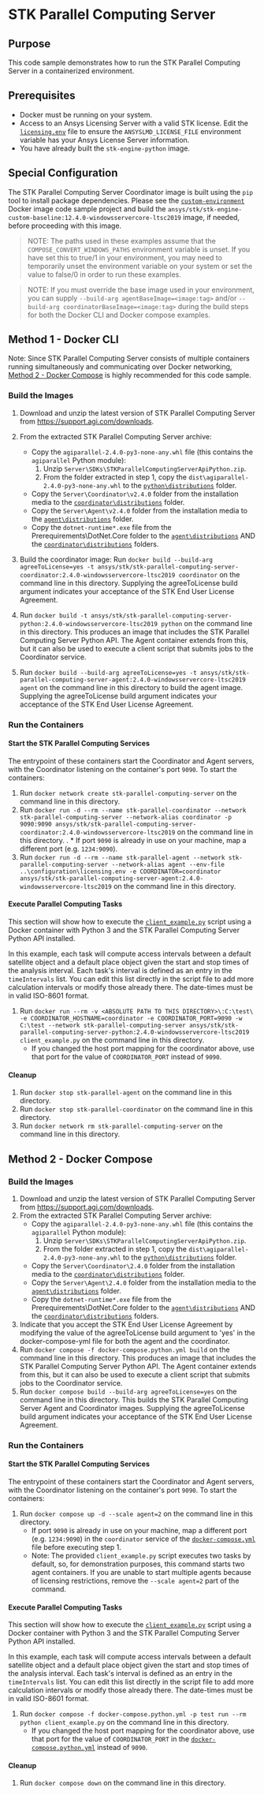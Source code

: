 # STK Parallel Computing Server

## Purpose
This code sample demonstrates how to run the STK Parallel Computing Server in a containerized environment.

## Prerequisites
* Docker must be running on your system.
* Access to an Ansys Licensing Server with a valid STK license. Edit the
[`licensing.env`](../configuration/licensing.env) file to ensure the `ANSYSLMD_LICENSE_FILE` environment variable
has your Ansys License Server information.
* You have already built the `stk-engine-python` image.

## Special Configuration
The STK Parallel Computing Server Coordinator image is built using the `pip` tool to install package
dependencies. Please see the [`custom-environment`](../custom-environment/README.md) Docker image code sample project
and build the `ansys/stk/stk-engine-custom-baseline:12.4.0-windowsservercore-ltsc2019` image, if needed, before proceeding with this image.

> NOTE: The paths used in these examples assume that the `COMPOSE_CONVERT_WINDOWS_PATHS` environment variable is unset. If you have set this to true/1 in your
> environment, you may need to temporarily unset the environment variable on your system or set the value to false/0 in order to run these examples.

> NOTE: If you must override the base image used in your environment, you can supply `--build-arg agentBaseImage=<image:tag>` and/or
> `--build-arg coordinatorBaseImage=<image:tag>` during the build steps for both the Docker CLI and Docker compose examples. 

## Method 1 - Docker CLI
Note: Since STK Parallel Computing Server consists of multiple containers running simultaneously and communicating over
Docker networking, [Method 2 - Docker Compose](#method-2---docker-compose) is highly recommended for this code sample.

### Build the Images
1. Download and unzip the latest version of STK Parallel Computing Server from https://support.agi.com/downloads.
2. From the extracted STK Parallel Computing Server archive:
    * Copy the `agiparallel-2.4.0-py3-none-any.whl` file (this contains the `agiparallel` Python module):
        1. Unzip `Server\SDKs\STKParallelComputingServerApiPython.zip`.
        2. From the folder extracted in step 1, copy the `dist\agiparallel-2.4.0-py3-none-any.whl` to the
        [`python\distributions`](./python/distributions) folder.
    * Copy the `Server\Coordinator\v2.4.0` folder from the installation media to the
    [`coordinator\distributions`](./coordinator/distributions/) folder.
    * Copy the `Server\Agent\v2.4.0` folder from the installation media to the
    [`agent\distributions`](./agent/distributions/) folder.
    * Copy the `dotnet-runtime*.exe` file from the Prerequirements\DotNet.Core folder to the [`agent\distributions`](./agent/distributions/) AND
    the [`coordinator\distributions`](./coordinator/distributions/) folders.
3. Build the coordinator image:
    Run `docker build --build-arg agreeToLicense=yes -t ansys/stk/stk-parallel-computing-server-coordinator:2.4.0-windowsservercore-ltsc2019 coordinator`
    on the command line in this directory. Supplying the agreeToLicense build argument indicates your acceptance of the STK End User License Agreement.

4. Run `docker build -t ansys/stk/stk-parallel-computing-server-python:2.4.0-windowsservercore-ltsc2019 python` on the command line in this
directory. This produces an image that includes the STK Parallel Computing Server Python API. The Agent container
extends from this, but it can also be used to execute a client script that submits jobs to the Coordinator service.
5. Run `docker build --build-arg agreeToLicense=yes -t ansys/stk/stk-parallel-computing-server-agent:2.4.0-windowsservercore-ltsc2019 agent` on the command line in this directory to build the agent image. Supplying the agreeToLicense build argument indicates your acceptance of the STK End User License Agreement.

### Run the Containers
#### Start the STK Parallel Computing Services
The entrypoint of these containers start the Coordinator and Agent servers, with the Coordinator
listening on the container's port `9090`. To start the containers:
1. Run `docker network create stk-parallel-computing-server` on the command line in this directory.
2. Run `docker run -d --rm --name stk-parallel-coordinator --network stk-parallel-computing-server --network-alias coordinator -p 9090:9090 ansys/stk/stk-parallel-computing-server-coordinator:2.4.0-windowsservercore-ltsc2019`
on the command line in this directory.
. * If port `9090` is already in use on your machine, map a different port (e.g. `1234:9090`).
3. Run `docker run -d --rm --name stk-parallel-agent --network stk-parallel-computing-server --network-alias agent --env-file ..\configuration\licensing.env -e COORDINATOR=coordinator ansys/stk/stk-parallel-computing-server-agent:2.4.0-windowsservercore-ltsc2019`
on the command line in this directory.

#### Execute Parallel Computing Tasks
This section will show how to execute the [`client_example.py`](./client_example.py) script using a Docker container
with Python 3 and the STK Parallel Computing Server Python API installed.

In this example, each task will compute access intervals between a default satellite object and a default place object
given the start and stop times of the analysis interval. Each task's interval is defined as an entry in the
`timeIntervals` list. You can edit this list directly in the script file to add more calculation intervals or modify
those already there. The date-times must be in valid ISO-8601 format.
1. Run `docker run --rm -v <ABSOLUTE PATH TO THIS DIRECTORY>\:C:\test\ -e COORDINATOR_HOSTNAME=coordinator -e COORDINATOR_PORT=9090 -w C:\test --network stk-parallel-computing-server ansys/stk/stk-parallel-computing-server-python:2.4.0-windowsservercore-ltsc2019 client_example.py`
on the command line in this directory.
    * If you changed the host port mapping for the coordinator above, use that port for the value of `COORDINATOR_PORT`
    instead of `9090`.

#### Cleanup
1. Run `docker stop stk-parallel-agent` on the command line in this directory.
2. Run `docker stop stk-parallel-coordinator` on the command line in this directory.
3. Run `docker network rm stk-parallel-computing-server` on the command line in this directory.


## Method 2 - Docker Compose

### Build the Images
1. Download and unzip the latest version of STK Parallel Computing Server from https://support.agi.com/downloads.
2. From the extracted STK Parallel Computing Server archive:
    * Copy the `agiparallel-2.4.0-py3-none-any.whl` file (this contains the `agiparallel` Python module):
        1. Unzip `Server\SDKs\STKParallelComputingServerApiPython.zip`.
        2. From the folder extracted in step 1, copy the `dist\agiparallel-2.4.0-py3-none-any.whl` to the
        [`python\distributions`](./python/distributions) folder.
    * Copy the `Server\Coordinator\2.4.0` folder from the installation media to the
    [`coordinator\distributions`](./coordinator/distributions) folder.
    * Copy the `Server\Agent\2.4.0` folder from the installation media to the
    [`agent\distributions`](./agent/distributions/) folder.
    * Copy the `dotnet-runtime*.exe` file from the Prerequirements\DotNet.Core folder to the [`agent\distributions`](./agent/distributions/) AND the [`coordinator\distributions`](./coordinator/distributions/) folders.
3. Indicate that you accept the STK End User License Agreement by modifying the value of the agreeToLicense build argument to 'yes' in the docker-compose-yml file for both the agent and the coordinator.
3. Run `docker compose -f docker-compose.python.yml build` on the command line in this directory. This produces an image that includes the STK Parallel Computing Server Python API. The Agent container extends from this,
but it can also be used to execute a client script that submits jobs to the Coordinator service.
4. Run `docker compose build --build-arg agreeToLicense=yes` on the command line in this directory. This builds the STK Parallel Computing Server
Agent and Coordinator images. Supplying the agreeToLicense build argument indicates your acceptance of the STK End User License Agreement.

### Run the Containers
#### Start the STK Parallel Computing Services
The entrypoint of these containers start the Coordinator and Agent servers, with the Coordinator
listening on the container's port `9090`. To start the containers:
1. Run `docker compose up -d --scale agent=2` on the command line in this directory.
    * If port `9090` is already in use on your machine, map a different port (e.g. `1234:9090`) in
    the `coordinator` service of the [`docker-compose.yml`](./docker-compose.yml) file before executing step 1.
    * Note: The provided `client_example.py` script executes two tasks by default, so, for demonstration purposes,
    this command starts two agent containers. If you are unable to start multiple agents because of licensing
    restrictions, remove the `--scale agent=2` part of the command.

#### Execute Parallel Computing Tasks
This section will show how to execute the [`client_example.py`](./client_example.py) script using a Docker container with Python 3 and the
STK Parallel Computing Server Python API installed.

In this example, each task will compute access intervals between a default satellite object and a default place object
given the start and stop times of the analysis interval. Each task's interval is defined as an entry in the
`timeIntervals` list. You can edit this list directly in the script file to add more calculation intervals or modify
those already there. The date-times must be in valid ISO-8601 format.
1. Run `docker compose -f docker-compose.python.yml -p test run --rm python client_example.py` on the command line in this
directory.
    * If you changed the host port mapping for the coordinator above, use that port for the value of `COORDINATOR_PORT`
    in the [`docker-compose.python.yml`](./docker-compose.python.yml) instead of `9090`.

#### Cleanup
1. Run `docker compose down` on the command line in this directory.
